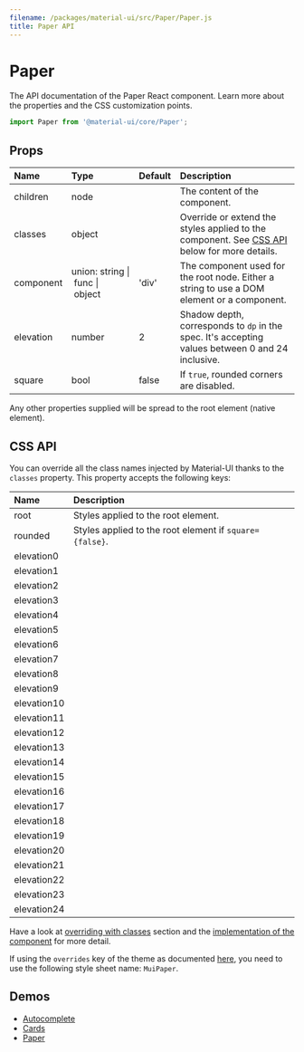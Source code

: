 ```yaml
---
filename: /packages/material-ui/src/Paper/Paper.js
title: Paper API
---
```


<!--- This documentation is automatically generated, do not try to edit it. -->

# Paper

<p class="description">The API documentation of the Paper React component. Learn more about the properties and the CSS customization points.</p>

```js
import Paper from '@material-ui/core/Paper';
```



## Props

| Name | Type | Default | Description |
|:-----|:-----|:--------|:------------|
| <span class="prop-name">children</span> | <span class="prop-type">node |   | The content of the component. |
| <span class="prop-name">classes</span> | <span class="prop-type">object |   | Override or extend the styles applied to the component. See [CSS API](#css-api) below for more details. |
| <span class="prop-name">component</span> | <span class="prop-type">union:&nbsp;string&nbsp;&#124;<br>&nbsp;func&nbsp;&#124;<br>&nbsp;object<br> | <span class="prop-default">'div'</span> | The component used for the root node. Either a string to use a DOM element or a component. |
| <span class="prop-name">elevation</span> | <span class="prop-type">number | <span class="prop-default">2</span> | Shadow depth, corresponds to `dp` in the spec. It's accepting values between 0 and 24 inclusive. |
| <span class="prop-name">square</span> | <span class="prop-type">bool | <span class="prop-default">false</span> | If `true`, rounded corners are disabled. |

Any other properties supplied will be spread to the root element (native element).

## CSS API

You can override all the class names injected by Material-UI thanks to the `classes` property.
This property accepts the following keys:


| Name | Description |
|:-----|:------------|
| <span class="prop-name">root</span> | Styles applied to the root element.
| <span class="prop-name">rounded</span> | Styles applied to the root element if `square={false}`.
| <span class="prop-name">elevation0</span> | 
| <span class="prop-name">elevation1</span> | 
| <span class="prop-name">elevation2</span> | 
| <span class="prop-name">elevation3</span> | 
| <span class="prop-name">elevation4</span> | 
| <span class="prop-name">elevation5</span> | 
| <span class="prop-name">elevation6</span> | 
| <span class="prop-name">elevation7</span> | 
| <span class="prop-name">elevation8</span> | 
| <span class="prop-name">elevation9</span> | 
| <span class="prop-name">elevation10</span> | 
| <span class="prop-name">elevation11</span> | 
| <span class="prop-name">elevation12</span> | 
| <span class="prop-name">elevation13</span> | 
| <span class="prop-name">elevation14</span> | 
| <span class="prop-name">elevation15</span> | 
| <span class="prop-name">elevation16</span> | 
| <span class="prop-name">elevation17</span> | 
| <span class="prop-name">elevation18</span> | 
| <span class="prop-name">elevation19</span> | 
| <span class="prop-name">elevation20</span> | 
| <span class="prop-name">elevation21</span> | 
| <span class="prop-name">elevation22</span> | 
| <span class="prop-name">elevation23</span> | 
| <span class="prop-name">elevation24</span> | 

Have a look at [overriding with classes](/customization/overrides#overriding-with-classes) section
and the [implementation of the component](https://github.com/mui-org/material-ui/tree/master/packages/material-ui/src/Paper/Paper.js)
for more detail.

If using the `overrides` key of the theme as documented
[here](/customization/themes#customizing-all-instances-of-a-component-type),
you need to use the following style sheet name: `MuiPaper`.

## Demos

- [Autocomplete](/demos/autocomplete/)
- [Cards](/demos/cards/)
- [Paper](/demos/paper/)

